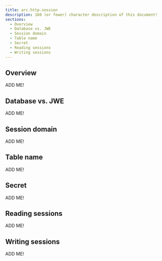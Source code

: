 ```yaml
---
title: arc.http.session
description: 160 (or fewer) character description of this document!
sections:
  - Overview
  - Database vs. JWE
  - Session domain
  - Table name
  - Secret
  - Reading sessions
  - Writing sessions
---
```


## Overview

ADD ME!


## Database vs. JWE

ADD ME!


## Session domain

ADD ME!


## Table name

ADD ME!


## Secret

ADD ME!


## Reading sessions

ADD ME!


## Writing sessions

ADD ME!


